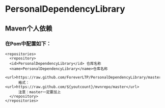 # PersonalDependencyLibrary
## Maven个人依赖
### 在Pom中配置如下：

    <repositories>
      <repository>
	  <id>PersonalDependencyLibrary</id> 仓库名称
	  <name>PersonalDependencyLibrary</name>仓库名称
	  <url>https://raw.github.com/ForeverLTP/PersonalDependencyLibrary/master/</url>
          格式：<url>https://raw.github.com/${youtcount}/mvnrepo/master</url>
          注意：master一定要加上
      </repository>
    </repositories>

